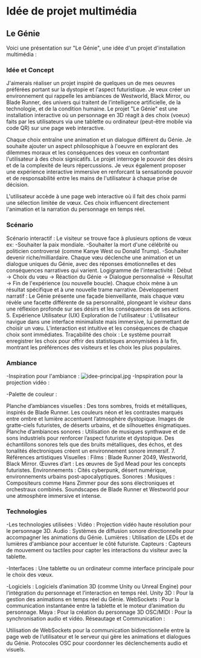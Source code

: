 # Idée de projet multimédia
## Le Génie


Voici une présentation sur "Le Génie", une idée d'un projet d'installation multimédia :


### Idée et Concept
 J'aimerais réaliser un projet inspiré de quelques un de mes oeuvres préférées portant sur la dystopie et l'aspect futuristique. Je veux créer un environnement qui rappelle les ambiances de Westworld, Black Mirror, ou Blade Runner, des univers qui traitent de l’intelligence artificielle, de la technologie, et de la condition humaine. Le projet "Le Génie" est une installation interactive où un personnage en 3D réagit à des choix (voeux) faits par les utilisateurs via une tablette ou ordinateur (peut-être mobile via code QR) sur une page web interactive. 
 
 Chaque choix entraîne une animation et un dialogue différent du Génie. Je souhaite ajouter un aspect philosophique à l'oeuvre en explorant des dilemmes moraux et les conséquences des voeux en confrontant l'utilisateur à des choix signicatifs. Le projet interroge le pouvoir des désirs et de la complexité de leurs répercussions. Je veux également proposer une expérience interactive immersive en renforcant la sensationde pouvoir et de responsabilité entre les mains de l'utilisateur à chaque prise de décision.

L'utilisateur accède à une page web interactive où il fait des choix parmi une sélection limitée de vœux. Ces choix influencent directement l'animation et la narration du personnage en temps réel.

### Scénario
Scénario interactif :
Le visiteur se trouve face à plusieurs options de vœux ex:
-Souhaiter la paix mondiale. 
-Souhaiter la mort d'une célébrité ou politicien controversé (comme Kanye West ou Donald Trump).
-Souhaiter devenir riche/milliardaire.
Chaque vœu déclenche une animation et un dialogue uniques du Génie, avec des réponses émotionnelles et des conséquences narratives qui varient.
Logigramme de l'interactivité :
Début → Choix du vœu → Réaction du Génie → Dialogue personnalisé → Résultat → Fin de l'expérience (ou nouvelle boucle).
Chaque choix mène à un résultat spécifique et à une nouvelle trame narrative.
Développement narratif :
Le Génie présente une façade bienveillante, mais chaque vœu révèle une facette différente de sa personnalité, plongeant le visiteur dans une réflexion profonde sur ses désirs et les conséquences de ses actions.
5. Expérience Utilisateur (UX)
Exploration de l'utilisateur :
L'utilisateur navigue dans une interface minimaliste mais immersive, lui permettant de choisir un vœu. L’interaction est intuitive et les conséquences de chaque choix sont immédiates.
Traçabilité des choix : Le système pourrait enregistrer les choix pour offrir des statistiques anonymisées à la fin, montrant les préférences des visiteurs et les choix les plus populaires.



### Ambiance
-Inspiration pour l'ambiance :
![idee-principal.jpg](idee-principal.jpg)
-Inpspiration pour la projection vidéo :

-Palette de couleur :

Planche d’ambiances visuelles :
Des tons sombres, froids et métalliques, inspirés de Blade Runner. Les couleurs néon et les contrastes marqués entre ombre et lumière accentuent l’atmosphère dystopique.
Images de gratte-ciels futuristes, de déserts urbains, et de silhouettes énigmatiques.
Planche d’ambiances sonores :
Utilisation de musiques synthwave et de sons industriels pour renforcer l’aspect futuriste et dystopique.
Des échantillons sonores tels que des bruits métalliques, des échos, et des tonalités électroniques créent un environnement sonore immersif.
7. Références artistiques
Visuelles :
Films : Blade Runner 2049, Westworld, Black Mirror.
Œuvres d’art : Les œuvres de Syd Mead pour les concepts futuristes.
Environnements : Cités cyberpunk, désert numérique, environnements urbains post-apocalyptiques.
Sonores :
Musiques : Compositeurs comme Hans Zimmer pour des sons électroniques et orchestraux combinés.
Soundscapes de Blade Runner et Westworld pour une atmosphère immersive et intense.



### Technologies

-Les technologies utilisées :
Vidéo : Projection vidéo haute résolution pour le personnage 3D.
Audio : Systèmes de diffusion sonore directionnelle pour accompagner les animations du Génie.
Lumières : Utilisation de LEDs et de lumières d'ambiance pour accentuer le côté futuriste.
Capteurs : Capteurs de mouvement ou tactiles pour capter les interactions du visiteur avec la tablette.

-Interfaces : Une tablette ou un ordinateur comme interface principale pour le choix des vœux.

-Logiciels : Logiciels d’animation 3D (comme Unity ou Unreal Engine) pour l’intégration du personnage et l’interaction en temps réel.
Unity 3D : Pour la gestion des animations en temps réel du Génie.
WebSockets : Pour la communication instantanée entre la tablette et le moteur d’animation du personnage.
Maya : Pour la création du personnage 3D
OSC/MIDI : Pour la synchronisation audio et vidéo.
Réseautage et Communication :

Utilisation de WebSockets pour la communication bidirectionnelle entre la page web de l’utilisateur et le serveur qui gère les animations et dialogues du Génie.
Protocoles OSC pour coordonner les déclenchements audio et visuels.

